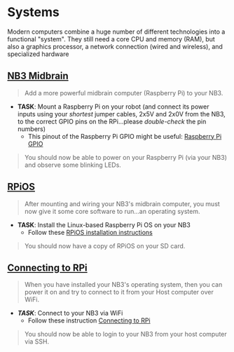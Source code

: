 # Systems
Modern computers combine a huge number of different technologies into a functional "system". They still need a core CPU and memory (RAM), but also a graphics processor, a network connection (wired and wireless), and specialized hardware

## [NB3 Midbrain](https://vimeo.com/1005170402)
> Add a more powerful midbrain computer (Raspberry Pi) to your NB3.

- **TASK**: Mount a Raspberry Pi on your robot (and connect its power inputs using your *shortest* jumper cables, 2x5V and 2x0V from the NB3, to the correct GPIO pins on the RPi...please *double-check* the pin numbers)
  - This pinout of the Raspberry Pi GPIO might be useful: [Raspberry Pi GPIO](_resources/images/rpi_GPIO_pinout.png)
> You should now be able to power on your Raspberry Pi (via your NB3) and observe some blinking LEDs.

## [RPiOS](https://vimeo.com/??????)
> After mounting and wiring your NB3's midbrain computer, you must now give it some core software to run...an operating system.
  
- **TASK**: Install the Linux-based Raspberry Pi OS on your NB3
  - Follow these [RPiOS installation instructions](../../../boxes/systems/rpios/README.md)
> You should now have a copy of RPiOS on your SD card.

## [Connecting to RPi](https://vimeo.com/??????)
> When you have installed your NB3's operating system, then you can power it on and try to connect to it from your Host computer over WiFi.

- ***TASK***: Connect to your NB3 via WiFi
  - Follow these instruction [Connecting to RPi](../../../boxes/systems/connecting/README.md)
> You should now be able to login to your NB3 from your host computer via SSH.
